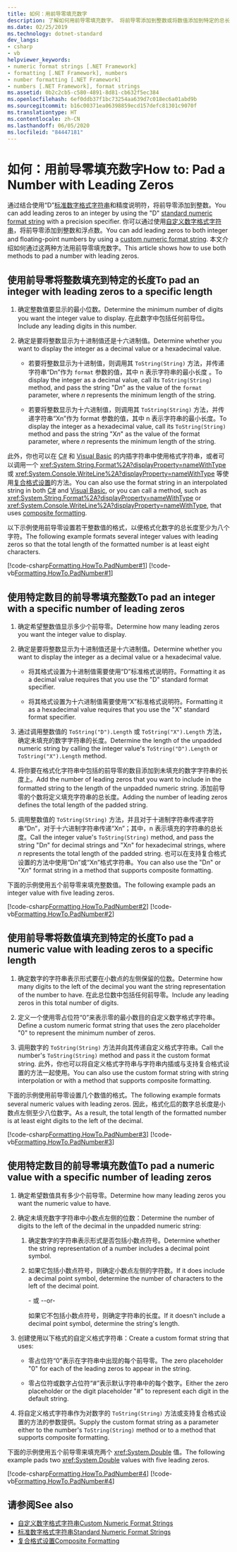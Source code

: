```yaml
---
title: 如何：用前导零填充数字
description: 了解如何用前导零填充数字。 将前导零添加到整数或将数值添加到特定的总长度或特定数量的前导零。
ms.date: 02/25/2019
ms.technology: dotnet-standard
dev_langs:
- csharp
- vb
helpviewer_keywords:
- numeric format strings [.NET Framework]
- formatting [.NET Framework], numbers
- number formatting [.NET Framework]
- numbers [.NET Framework], format strings
ms.assetid: 0b2c2cb5-c580-4891-8d81-cb632f5ec384
ms.openlocfilehash: 6ef0ddb37f1bc73254aa639d7c018ec6a01abd9b
ms.sourcegitcommit: b16c00371ea06398859ecd157defc81301c9070f
ms.translationtype: HT
ms.contentlocale: zh-CN
ms.lasthandoff: 06/05/2020
ms.locfileid: "84447181"
---
```

# <a name="how-to-pad-a-number-with-leading-zeros"></a><span data-ttu-id="17468-104">如何：用前导零填充数字</span><span class="sxs-lookup"><span data-stu-id="17468-104">How to: Pad a Number with Leading Zeros</span></span>

<span data-ttu-id="17468-105">通过结合使用“D”[标准数字格式字符串](standard-numeric-format-strings.md)和精度说明符，将前导零添加到整数。</span><span class="sxs-lookup"><span data-stu-id="17468-105">You can add leading zeros to an integer by using the "D" [standard numeric format string](standard-numeric-format-strings.md) with a precision specifier.</span></span> <span data-ttu-id="17468-106">你可以通过使用[自定义数字格式字符串](custom-numeric-format-strings.md)，将前导零添加到整数和浮点数。</span><span class="sxs-lookup"><span data-stu-id="17468-106">You can add leading zeros to both integer and floating-point numbers by using a [custom numeric format string](custom-numeric-format-strings.md).</span></span> <span data-ttu-id="17468-107">本文介绍如何通过这两种方法用前导零填充数字。</span><span class="sxs-lookup"><span data-stu-id="17468-107">This article shows how to use both methods to pad a number with leading zeros.</span></span>

## <a name="to-pad-an-integer-with-leading-zeros-to-a-specific-length"></a><span data-ttu-id="17468-108">使用前导零将整数填充到特定的长度</span><span class="sxs-lookup"><span data-stu-id="17468-108">To pad an integer with leading zeros to a specific length</span></span>

1. <span data-ttu-id="17468-109">确定整数值要显示的最小位数。</span><span class="sxs-lookup"><span data-stu-id="17468-109">Determine the minimum number of digits you want the integer value to display.</span></span> <span data-ttu-id="17468-110">在此数字中包括任何前导位。</span><span class="sxs-lookup"><span data-stu-id="17468-110">Include any leading digits in this number.</span></span>

1. <span data-ttu-id="17468-111">确定是要将整数显示为十进制值还是十六进制值。</span><span class="sxs-lookup"><span data-stu-id="17468-111">Determine whether you want to display the integer as a decimal value or a hexadecimal value.</span></span>

    - <span data-ttu-id="17468-112">若要将整数显示为十进制值，则调用其 `ToString(String)` 方法，并传递字符串“Dn”作为 `format` 参数的值，其中 n 表示字符串的最小长度 。</span><span class="sxs-lookup"><span data-stu-id="17468-112">To display the integer as a decimal value, call its `ToString(String)` method, and pass the string "D*n*" as the value of the `format` parameter, where *n* represents the minimum length of the string.</span></span>

    - <span data-ttu-id="17468-113">若要将整数显示为十六进制值，则调用其 `ToString(String)` 方法，并传递字符串“Xn”作为 format 参数的值，其中 n 表示字符串的最小长度。</span><span class="sxs-lookup"><span data-stu-id="17468-113">To display the integer as a hexadecimal value, call its `ToString(String)` method and pass the string "X*n*" as the value of the format parameter, where *n* represents the minimum length of the string.</span></span>

<span data-ttu-id="17468-114">此外，你也可以在 [C#](../../csharp/language-reference/tokens/interpolated.md) 和 [Visual Basic](../../visual-basic/programming-guide/language-features/strings/interpolated-strings.md) 的内插字符串中使用格式字符串，或者可以调用一个 <xref:System.String.Format%2A?displayProperty=nameWithType> 或 <xref:System.Console.WriteLine%2A?displayProperty=nameWithType> 等使用[复合格式设置](composite-formatting.md)的方法。</span><span class="sxs-lookup"><span data-stu-id="17468-114">You can also use the format string in an interpolated string in both [C#](../../csharp/language-reference/tokens/interpolated.md) and [Visual Basic](../../visual-basic/programming-guide/language-features/strings/interpolated-strings.md), or you can call a method, such as <xref:System.String.Format%2A?displayProperty=nameWithType> or <xref:System.Console.WriteLine%2A?displayProperty=nameWithType>, that uses [composite formatting](composite-formatting.md).</span></span>

<span data-ttu-id="17468-115">以下示例使用前导零设置若干整数值的格式，以便格式化数字的总长度至少为八个字符。</span><span class="sxs-lookup"><span data-stu-id="17468-115">The following example formats several integer values with leading zeros so that the total length of the formatted number is at least eight characters.</span></span>

[!code-csharp[Formatting.HowTo.PadNumber#1](../../../samples/snippets/csharp/VS_Snippets_CLR/Formatting.HowTo.PadNumber/cs/Pad1.cs#1)]
[!code-vb[Formatting.HowTo.PadNumber#1](../../../samples/snippets/visualbasic/VS_Snippets_CLR/Formatting.HowTo.PadNumber/vb/Pad1.vb#1)]

## <a name="to-pad-an-integer-with-a-specific-number-of-leading-zeros"></a><span data-ttu-id="17468-116">使用特定数目的前导零填充整数</span><span class="sxs-lookup"><span data-stu-id="17468-116">To pad an integer with a specific number of leading zeros</span></span>

1. <span data-ttu-id="17468-117">确定希望整数值显示多少个前导零。</span><span class="sxs-lookup"><span data-stu-id="17468-117">Determine how many leading zeros you want the integer value to display.</span></span>

1. <span data-ttu-id="17468-118">确定是要将整数显示为十进制值还是十六进制值。</span><span class="sxs-lookup"><span data-stu-id="17468-118">Determine whether you want to display the integer as a decimal value or a hexadecimal value.</span></span>

    - <span data-ttu-id="17468-119">将其格式设置为十进制值需要使用“D”标准格式说明符。</span><span class="sxs-lookup"><span data-stu-id="17468-119">Formatting it as a decimal value requires that you use the "D" standard format specifier.</span></span>

    - <span data-ttu-id="17468-120">将其格式设置为十六进制值需要使用“X”标准格式说明符。</span><span class="sxs-lookup"><span data-stu-id="17468-120">Formatting it as a hexadecimal value requires that you use the "X" standard format specifier.</span></span>

1. <span data-ttu-id="17468-121">通过调用整数值的 `ToString("D").Length` 或 `ToString("X").Length` 方法，确定未填充的数字字符串的长度。</span><span class="sxs-lookup"><span data-stu-id="17468-121">Determine the length of the unpadded numeric string by calling the integer value's `ToString("D").Length` or `ToString("X").Length` method.</span></span>

1. <span data-ttu-id="17468-122">将你要在格式化字符串中包括的前导零的数目添加到未填充的数字字符串的长度上。</span><span class="sxs-lookup"><span data-stu-id="17468-122">Add the number of leading zeros that you want to include in the formatted string to the length of the unpadded numeric string.</span></span> <span data-ttu-id="17468-123">添加前导零的个数将定义填充字符串的总长度。</span><span class="sxs-lookup"><span data-stu-id="17468-123">Adding the number of leading zeros defines the total length of the padded string.</span></span>

1. <span data-ttu-id="17468-124">调用整数值的 `ToString(String)` 方法，并且对于十进制字符串传递字符串“Dn”，对于十六进制字符串传递“Xn”；其中，n 表示填充的字符串的总长度。</span><span class="sxs-lookup"><span data-stu-id="17468-124">Call the integer value's `ToString(String)` method, and pass the string "D*n*" for decimal strings and "X*n*" for hexadecimal strings, where *n* represents the total length of the padded string.</span></span> <span data-ttu-id="17468-125">也可以在支持复合格式设置的方法中使用“Dn”或“Xn”格式字符串。</span><span class="sxs-lookup"><span data-stu-id="17468-125">You can also use the "D*n*" or "X*n*" format string in a method that supports composite formatting.</span></span>

<span data-ttu-id="17468-126">下面的示例使用五个前导零来填充整数值。</span><span class="sxs-lookup"><span data-stu-id="17468-126">The following example pads an integer value with five leading zeros.</span></span>

[!code-csharp[Formatting.HowTo.PadNumber#2](../../../samples/snippets/csharp/VS_Snippets_CLR/Formatting.HowTo.PadNumber/cs/Pad1.cs#2)]
[!code-vb[Formatting.HowTo.PadNumber#2](../../../samples/snippets/visualbasic/VS_Snippets_CLR/Formatting.HowTo.PadNumber/vb/Pad1.vb#2)]

## <a name="to-pad-a-numeric-value-with-leading-zeros-to-a-specific-length"></a><span data-ttu-id="17468-127">使用前导零将数值填充到特定的长度</span><span class="sxs-lookup"><span data-stu-id="17468-127">To pad a numeric value with leading zeros to a specific length</span></span>

1. <span data-ttu-id="17468-128">确定数字的字符串表示形式要在小数点的左侧保留的位数。</span><span class="sxs-lookup"><span data-stu-id="17468-128">Determine how many digits to the left of the decimal you want the string representation of the number to have.</span></span> <span data-ttu-id="17468-129">在此总位数中包括任何前导零。</span><span class="sxs-lookup"><span data-stu-id="17468-129">Include any leading zeros in this total number of digits.</span></span>

1. <span data-ttu-id="17468-130">定义一个使用零占位符“0”来表示零的最小数目的自定义数字格式字符串。</span><span class="sxs-lookup"><span data-stu-id="17468-130">Define a custom numeric format string that uses the zero placeholder "0" to represent the minimum number of zeros.</span></span>

1. <span data-ttu-id="17468-131">调用数字的 `ToString(String)` 方法并向其传递自定义格式字符串。</span><span class="sxs-lookup"><span data-stu-id="17468-131">Call the number's `ToString(String)` method and pass it the custom format string.</span></span> <span data-ttu-id="17468-132">此外，你也可以将自定义格式字符串与字符串内插或与支持复合格式设置的方法一起使用。</span><span class="sxs-lookup"><span data-stu-id="17468-132">You can also use the custom format string with string interpolation or with a method that supports composite formatting.</span></span>

<span data-ttu-id="17468-133">下面的示例使用前导零设置几个数值的格式。</span><span class="sxs-lookup"><span data-stu-id="17468-133">The following example formats several numeric values with leading zeros.</span></span> <span data-ttu-id="17468-134">因此，格式化后的数字总长度是小数点左侧至少八位数字。</span><span class="sxs-lookup"><span data-stu-id="17468-134">As a result, the total length of the formatted number is at least eight digits to the left of the decimal.</span></span>

[!code-csharp[Formatting.HowTo.PadNumber#3](../../../samples/snippets/csharp/VS_Snippets_CLR/Formatting.HowTo.PadNumber/cs/Pad1.cs#3)]
[!code-vb[Formatting.HowTo.PadNumber#3](../../../samples/snippets/visualbasic/VS_Snippets_CLR/Formatting.HowTo.PadNumber/vb/Pad1.vb#3)]

## <a name="to-pad-a-numeric-value-with-a-specific-number-of-leading-zeros"></a><span data-ttu-id="17468-135">使用特定数目的前导零填充数值</span><span class="sxs-lookup"><span data-stu-id="17468-135">To pad a numeric value with a specific number of leading zeros</span></span>

1. <span data-ttu-id="17468-136">确定希望数值具有多少个前导零。</span><span class="sxs-lookup"><span data-stu-id="17468-136">Determine how many leading zeros you want the numeric value to have.</span></span>

1. <span data-ttu-id="17468-137">确定未填充数字字符串中小数点左侧的位数：</span><span class="sxs-lookup"><span data-stu-id="17468-137">Determine the number of digits to the left of the decimal in the unpadded numeric string:</span></span>

    1. <span data-ttu-id="17468-138">确定数字的字符串表示形式是否包括小数点符号。</span><span class="sxs-lookup"><span data-stu-id="17468-138">Determine whether the string representation of a number includes a decimal point symbol.</span></span>

    1. <span data-ttu-id="17468-139">如果它包括小数点符号，则确定小数点左侧的字符数。</span><span class="sxs-lookup"><span data-stu-id="17468-139">If it does include a decimal point symbol, determine the number of characters to the left of the decimal point.</span></span>

         <span data-ttu-id="17468-140">\- 或 -</span><span class="sxs-lookup"><span data-stu-id="17468-140">-or-</span></span>

         <span data-ttu-id="17468-141">如果它不包括小数点符号，则确定字符串的长度。</span><span class="sxs-lookup"><span data-stu-id="17468-141">If it doesn't include a decimal point symbol, determine the string's length.</span></span>

1. <span data-ttu-id="17468-142">创建使用以下格式的自定义格式字符串：</span><span class="sxs-lookup"><span data-stu-id="17468-142">Create a custom format string that uses:</span></span>

    - <span data-ttu-id="17468-143">零占位符“0”表示在字符串中出现的每个前导零。</span><span class="sxs-lookup"><span data-stu-id="17468-143">The zero placeholder "0" for each of the leading zeros to appear in the string.</span></span>

    - <span data-ttu-id="17468-144">零占位符或数字占位符“#”表示默认字符串中的每个数字。</span><span class="sxs-lookup"><span data-stu-id="17468-144">Either the zero placeholder or the digit placeholder "#" to represent each digit in the default string.</span></span>

1. <span data-ttu-id="17468-145">将自定义格式字符串作为对数字的 `ToString(String)` 方法或支持复合格式设置的方法的参数提供。</span><span class="sxs-lookup"><span data-stu-id="17468-145">Supply the custom format string as a parameter either to the number's `ToString(String)` method or to a method that supports composite formatting.</span></span>

<span data-ttu-id="17468-146">下面的示例使用五个前导零来填充两个 <xref:System.Double> 值。</span><span class="sxs-lookup"><span data-stu-id="17468-146">The following example pads two <xref:System.Double> values with five leading zeros.</span></span>

[!code-csharp[Formatting.HowTo.PadNumber#4](../../../samples/snippets/csharp/VS_Snippets_CLR/Formatting.HowTo.PadNumber/cs/Pad1.cs#4)]
[!code-vb[Formatting.HowTo.PadNumber#4](../../../samples/snippets/visualbasic/VS_Snippets_CLR/Formatting.HowTo.PadNumber/vb/Pad1.vb#4)]

## <a name="see-also"></a><span data-ttu-id="17468-147">请参阅</span><span class="sxs-lookup"><span data-stu-id="17468-147">See also</span></span>

- [<span data-ttu-id="17468-148">自定义数字格式字符串</span><span class="sxs-lookup"><span data-stu-id="17468-148">Custom Numeric Format Strings</span></span>](custom-numeric-format-strings.md)
- [<span data-ttu-id="17468-149">标准数字格式字符串</span><span class="sxs-lookup"><span data-stu-id="17468-149">Standard Numeric Format Strings</span></span>](standard-numeric-format-strings.md)
- [<span data-ttu-id="17468-150">复合格式设置</span><span class="sxs-lookup"><span data-stu-id="17468-150">Composite Formatting</span></span>](composite-formatting.md)
